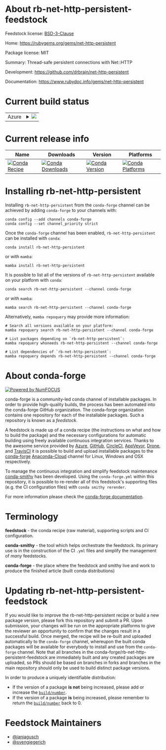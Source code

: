 About rb-net-http-persistent-feedstock
======================================

Feedstock license: [BSD-3-Clause](https://github.com/conda-forge/rb-net-http-persistent-feedstock/blob/main/LICENSE.txt)

Home: https://rubygems.org/gems/net-http-persistent

Package license: MIT

Summary: Thread-safe persistent connections with Net::HTTP

Development: https://github.com/drbrain/net-http-persistent

Documentation: https://www.rubydoc.info/gems/net-http-persistent

Current build status
====================


<table>
    
  <tr>
    <td>Azure</td>
    <td>
      <details>
        <summary>
          <a href="https://dev.azure.com/conda-forge/feedstock-builds/_build/latest?definitionId=18802&branchName=main">
            <img src="https://dev.azure.com/conda-forge/feedstock-builds/_apis/build/status/rb-net-http-persistent-feedstock?branchName=main">
          </a>
        </summary>
        <table>
          <thead><tr><th>Variant</th><th>Status</th></tr></thead>
          <tbody><tr>
              <td>linux_64</td>
              <td>
                <a href="https://dev.azure.com/conda-forge/feedstock-builds/_build/latest?definitionId=18802&branchName=main">
                  <img src="https://dev.azure.com/conda-forge/feedstock-builds/_apis/build/status/rb-net-http-persistent-feedstock?branchName=main&jobName=linux&configuration=linux%20linux_64_" alt="variant">
                </a>
              </td>
            </tr><tr>
              <td>osx_64</td>
              <td>
                <a href="https://dev.azure.com/conda-forge/feedstock-builds/_build/latest?definitionId=18802&branchName=main">
                  <img src="https://dev.azure.com/conda-forge/feedstock-builds/_apis/build/status/rb-net-http-persistent-feedstock?branchName=main&jobName=osx&configuration=osx%20osx_64_" alt="variant">
                </a>
              </td>
            </tr>
          </tbody>
        </table>
      </details>
    </td>
  </tr>
</table>

Current release info
====================

| Name | Downloads | Version | Platforms |
| --- | --- | --- | --- |
| [![Conda Recipe](https://img.shields.io/badge/recipe-rb--net--http--persistent-green.svg)](https://anaconda.org/conda-forge/rb-net-http-persistent) | [![Conda Downloads](https://img.shields.io/conda/dn/conda-forge/rb-net-http-persistent.svg)](https://anaconda.org/conda-forge/rb-net-http-persistent) | [![Conda Version](https://img.shields.io/conda/vn/conda-forge/rb-net-http-persistent.svg)](https://anaconda.org/conda-forge/rb-net-http-persistent) | [![Conda Platforms](https://img.shields.io/conda/pn/conda-forge/rb-net-http-persistent.svg)](https://anaconda.org/conda-forge/rb-net-http-persistent) |

Installing rb-net-http-persistent
=================================

Installing `rb-net-http-persistent` from the `conda-forge` channel can be achieved by adding `conda-forge` to your channels with:

```
conda config --add channels conda-forge
conda config --set channel_priority strict
```

Once the `conda-forge` channel has been enabled, `rb-net-http-persistent` can be installed with `conda`:

```
conda install rb-net-http-persistent
```

or with `mamba`:

```
mamba install rb-net-http-persistent
```

It is possible to list all of the versions of `rb-net-http-persistent` available on your platform with `conda`:

```
conda search rb-net-http-persistent --channel conda-forge
```

or with `mamba`:

```
mamba search rb-net-http-persistent --channel conda-forge
```

Alternatively, `mamba repoquery` may provide more information:

```
# Search all versions available on your platform:
mamba repoquery search rb-net-http-persistent --channel conda-forge

# List packages depending on `rb-net-http-persistent`:
mamba repoquery whoneeds rb-net-http-persistent --channel conda-forge

# List dependencies of `rb-net-http-persistent`:
mamba repoquery depends rb-net-http-persistent --channel conda-forge
```


About conda-forge
=================

[![Powered by
NumFOCUS](https://img.shields.io/badge/powered%20by-NumFOCUS-orange.svg?style=flat&colorA=E1523D&colorB=007D8A)](https://numfocus.org)

conda-forge is a community-led conda channel of installable packages.
In order to provide high-quality builds, the process has been automated into the
conda-forge GitHub organization. The conda-forge organization contains one repository
for each of the installable packages. Such a repository is known as a *feedstock*.

A feedstock is made up of a conda recipe (the instructions on what and how to build
the package) and the necessary configurations for automatic building using freely
available continuous integration services. Thanks to the awesome service provided by
[Azure](https://azure.microsoft.com/en-us/services/devops/), [GitHub](https://github.com/),
[CircleCI](https://circleci.com/), [AppVeyor](https://www.appveyor.com/),
[Drone](https://cloud.drone.io/welcome), and [TravisCI](https://travis-ci.com/)
it is possible to build and upload installable packages to the
[conda-forge](https://anaconda.org/conda-forge) [Anaconda-Cloud](https://anaconda.org/)
channel for Linux, Windows and OSX respectively.

To manage the continuous integration and simplify feedstock maintenance
[conda-smithy](https://github.com/conda-forge/conda-smithy) has been developed.
Using the ``conda-forge.yml`` within this repository, it is possible to re-render all of
this feedstock's supporting files (e.g. the CI configuration files) with ``conda smithy rerender``.

For more information please check the [conda-forge documentation](https://conda-forge.org/docs/).

Terminology
===========

**feedstock** - the conda recipe (raw material), supporting scripts and CI configuration.

**conda-smithy** - the tool which helps orchestrate the feedstock.
                   Its primary use is in the construction of the CI ``.yml`` files
                   and simplify the management of *many* feedstocks.

**conda-forge** - the place where the feedstock and smithy live and work to
                  produce the finished article (built conda distributions)


Updating rb-net-http-persistent-feedstock
=========================================

If you would like to improve the rb-net-http-persistent recipe or build a new
package version, please fork this repository and submit a PR. Upon submission,
your changes will be run on the appropriate platforms to give the reviewer an
opportunity to confirm that the changes result in a successful build. Once
merged, the recipe will be re-built and uploaded automatically to the
`conda-forge` channel, whereupon the built conda packages will be available for
everybody to install and use from the `conda-forge` channel.
Note that all branches in the conda-forge/rb-net-http-persistent-feedstock are
immediately built and any created packages are uploaded, so PRs should be based
on branches in forks and branches in the main repository should only be used to
build distinct package versions.

In order to produce a uniquely identifiable distribution:
 * If the version of a package **is not** being increased, please add or increase
   the [``build/number``](https://docs.conda.io/projects/conda-build/en/latest/resources/define-metadata.html#build-number-and-string).
 * If the version of a package **is** being increased, please remember to return
   the [``build/number``](https://docs.conda.io/projects/conda-build/en/latest/resources/define-metadata.html#build-number-and-string)
   back to 0.

Feedstock Maintainers
=====================

* [@janjagusch](https://github.com/janjagusch/)
* [@svengiegerich](https://github.com/svengiegerich/)

